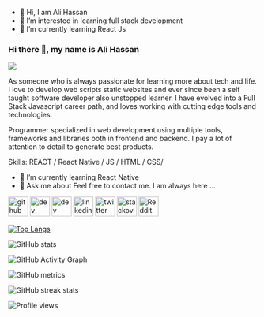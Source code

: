 - 👋 Hi, I am Ali Hassan
- 👀 I’m interested in learning full stack development 
- 🌱 I’m currently learning React Js

<!---
alihaxan020/alihaxan020 is a ✨ special ✨ repository because its `README.md` (this file) appears on your GitHub profile.
You can click the Preview link to take a look at your changes.
--->
### Hi there 👋, my name is Ali Hassan
![](https://pbs.twimg.com/profile_banners/981872157297868800/1576083205/200x600)

 As someone who is always passionate for learning more about tech and life. I love to develop web scripts static websites and ever since been a self taught software developer also unstopped learner. I have evolved into a Full Stack Javascript career path, and loves working with cutting edge tools and technologies.

Programmer specialized in web development using multiple tools, frameworks and libraries both in frontend and backend. I pay a lot of attention to detail to generate best products.

Skills: REACT / React Native / JS / HTML / CSS/

- 🌱 I’m currently learning React Native 
- 💬 Ask me about  Feel free to contact me. I am always here ...  


[<img src='https://cdn.jsdelivr.net/npm/simple-icons@3.0.1/icons/github.svg' alt='github' height='40'>](https://github.com/alihaxan020)  [<img src='https://cdn.jsdelivr.net/npm/simple-icons@3.0.1/icons/dev-dot-to.svg' alt='dev' height='40'>](https://dev.to/https://dev.to/alihaxan020)  [<img src='https://cdn.jsdelivr.net/npm/simple-icons@3.0.1/icons/hashnode.svg' alt='dev' height='40'>](https://raees.hashnode.dev/)  [<img src='https://cdn.jsdelivr.net/npm/simple-icons@3.0.1/icons/linkedin.svg' alt='linkedin' height='40'>](https://www.linkedin.com/in/https://www.linkedin.com/in/raeesali/)  [<img src='https://cdn.jsdelivr.net/npm/simple-icons@3.0.1/icons/twitter.svg' alt='twitter' height='40'>](https://twitter.com/https://twitter.com/alihaxan07)  [<img src='https://cdn.jsdelivr.net/npm/simple-icons@3.0.1/icons/stackoverflow.svg' alt='stackoverflow' height='40'>](https://stackoverflow.com/users/user:10484698)  [<img src='https://cdn.jsdelivr.net/npm/simple-icons@3.0.1/icons/reddit.svg' alt='Reddit' height='40'>](https://www.reddit.com/user/Ali_hasxan)  

[![Top Langs](https://github-readme-stats.vercel.app/api/top-langs/?username=alihaxan020)](https://github.com/anuraghazra/github-readme-stats)

![GitHub stats](https://github-readme-stats.vercel.app/api?username=alihaxan020&show_icons=true)  

![GitHub Activity Graph](https://activity-graph.herokuapp.com/graph?username=alihaxan020)  

![GitHub metrics](https://metrics.lecoq.io/alihaxan020)  

![GitHub streak stats](https://github-readme-streak-stats.herokuapp.com/?user=alihaxan020)  

![Profile views](https://gpvc.arturio.dev/alihaxan020)  
